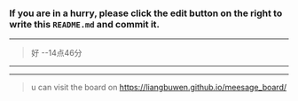 ### If you are in a hurry, please click the edit button on the right to write this `README.md` and commit it.
  
---
> 好 --14点46分
---  
***
> u can visit the board on <https://liangbuwen.github.io/meesage_board/>    
